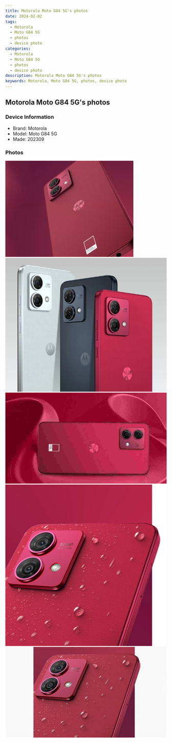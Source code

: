 ```yaml
---
title: Motorola Moto G84 5G's photos
date: 2024-02-02
tags: 
  - Motorola
  - Moto G84 5G
  - photos
  - device photo
categories: 
  - Motorola
  - Moto G84 5G
  - photos
  - device photo
description: Motorola Moto G84 5G's photos
keywords: Motorola, Moto G84 5G, photos, device photo
---
```


## Motorola Moto G84 5G's photos

### Device Information

- Brand: Motorola
- Model: Moto G84 5G
- Made: 202309

### Photos

![/images/best-assets/devices/motorola/motorola-moto-g84-5g/1.jpg](/images/best-assets/devices/motorola/motorola-moto-g84-5g/1.jpg)
![/images/best-assets/devices/motorola/motorola-moto-g84-5g/2.jpg](/images/best-assets/devices/motorola/motorola-moto-g84-5g/2.jpg)
![/images/best-assets/devices/motorola/motorola-moto-g84-5g/3.jpg](/images/best-assets/devices/motorola/motorola-moto-g84-5g/3.jpg)
![/images/best-assets/devices/motorola/motorola-moto-g84-5g/4.jpg](/images/best-assets/devices/motorola/motorola-moto-g84-5g/4.jpg)
![/images/best-assets/devices/motorola/motorola-moto-g84-5g/5.jpg](/images/best-assets/devices/motorola/motorola-moto-g84-5g/5.jpg)
